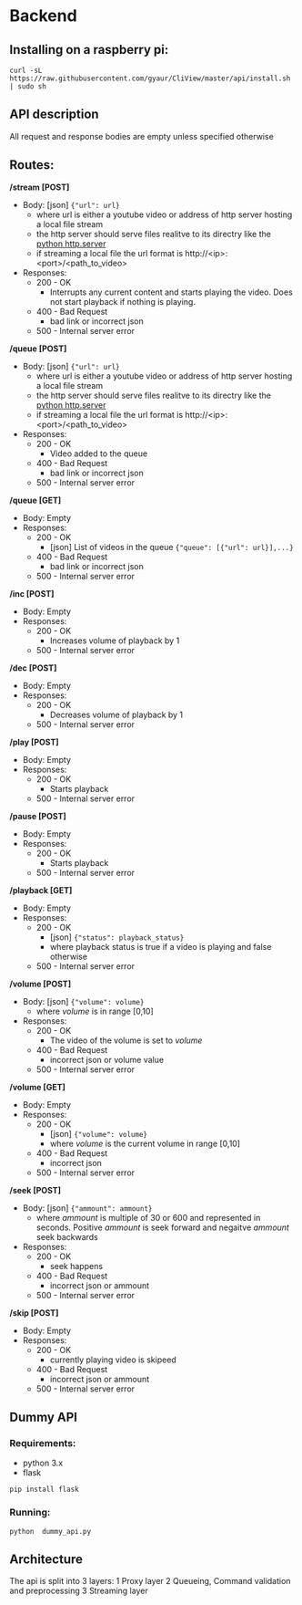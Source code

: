 # Backend

## Installing on a raspberry pi:
```
curl -sL https://raw.githubusercontent.com/gyaur/CliView/master/api/install.sh | sudo sh

```


## API description

All request and response bodies are empty unless specified otherwise

## Routes:

**/stream [POST]**
* Body: [json] `{"url": url}`
  * where url is either a youtube video or address of http server hosting a local file stream
  * the http server should serve files realitve to its directry like the [python http.server](https://docs.python.org/3/library/http.server.html#http.server.SimpleHTTPRequestHandler.do_GET:~:text=The%20SimpleHTTPRequestHandler%20class%20can%20be%20used,files%20relative%20to%20the%20current%20directory%3A)
  * if streaming a local file the url format is http://\<ip>:\<port>/\<path_to_video>
* Responses:
  * 200 - OK
    * Interrupts any current content and starts playing the video. Does not start playback if nothing is playing.
  * 400 - Bad Request
    * bad link or incorrect json
  * 500 - Internal server error


**/queue [POST]**
* Body: [json] `{"url": url}`
  * where url is either a youtube video or address of http server hosting a local file stream
  * the http server should serve files realitve to its directry like the [python http.server](https://docs.python.org/3/library/http.server.html#http.server.SimpleHTTPRequestHandler.do_GET:~:text=The%20SimpleHTTPRequestHandler%20class%20can%20be%20used,files%20relative%20to%20the%20current%20directory%3A)
  * if streaming a local file the url format is http://\<ip>:\<port>/\<path_to_video>
* Responses:
  * 200 - OK
    * Video added to the queue
  * 400 - Bad Request
    * bad link or incorrect json
  * 500 - Internal server error


**/queue [GET]**
* Body: Empty
* Responses:
  * 200 - OK
    * [json] List of videos in the queue `{"queue": [{"url": url}],...}`
  * 400 - Bad Request
    * bad link or incorrect json
  * 500 - Internal server error

**/inc [POST]**
* Body: Empty
* Responses:
  * 200 - OK
    * Increases volume of playback by 1
  * 500 - Internal server error

**/dec [POST]**
* Body: Empty
* Responses:
  * 200 - OK
    * Decreases volume of playback by 1
  * 500 - Internal server error


**/play [POST]**
* Body: Empty
* Responses:
  * 200 - OK
    * Starts playback
  * 500 - Internal server error

**/pause [POST]**
* Body: Empty
* Responses:
  * 200 - OK
    * Starts playback
  * 500 - Internal server error


**/playback [GET]**
* Body: Empty
* Responses:
  * 200 - OK
    * [json] `{"status": playback_status}`
    * where playback status is true if a video is playing and false otherwise
  * 500 - Internal server error



**/volume [POST]**
* Body: [json] `{"volume": volume}`
  * where *volume* is in range [0,10]
* Responses:
  * 200 - OK
    * The video of the volume is set to *volume*
  * 400 - Bad Request
    * incorrect json or volume value
  * 500 - Internal server error


**/volume [GET]**
* Body: Empty
* Responses:
  * 200 - OK
    * [json] `{"volume": volume}`
    * where *volume* is the current volume in range [0,10] 
  * 400 - Bad Request
    * incorrect json
  * 500 - Internal server error

**/seek [POST]**
* Body: [json] `{"ammount": ammount}`
  * where *ammount* is multiple of 30 or 600 and represented in seconds. Positive *ammount* is seek forward and negaitve *ammount* seek backwards
* Responses:
  * 200 - OK
    * seek happens
  * 400 - Bad Request
    * incorrect json or ammount
  * 500 - Internal server error


**/skip [POST]**
* Body: Empty
* Responses:
  * 200 - OK
    * currently playing video is skipeed
  * 400 - Bad Request
    * incorrect json or ammount
  * 500 - Internal server error


## Dummy API

### Requirements:
* python 3.x
* flask


```
pip install flask
```

### Running:
```
python  dummy_api.py
```

## Architecture

The api is split into 3 layers:
1 Proxy layer
2 Queueing, Command validation and preprocessing
3 Streaming layer
